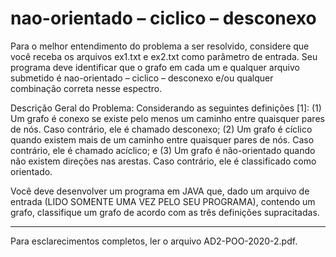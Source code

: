 # nao-orientado – ciclico – desconexo
Para o melhor entendimento do problema a ser resolvido, considere que você receba os arquivos ex1.txt e ex2.txt como parâmetro de entrada. Seu programa deve identificar que o grafo em cada um e qualquer arquivo submetido é nao-orientado – ciclico – desconexo e/ou qualquer combinação correta nesse espectro.



Descrição Geral do Problema: Considerando as seguintes definições [1]:
(1) Um grafo é conexo se existe pelo menos um caminho entre quaisquer pares de nós. Caso contrário, ele é chamado desconexo;
(2) Um grafo é cíclico quando existem mais de um caminho entre quaisquer pares de nós. Caso contrário, ele é chamado acíclico; e
(3) Um grafo é não-orientado quando não existem direções nas arestas. Caso contrário, ele é classificado como orientado.

Você deve desenvolver um programa em JAVA que, dado um arquivo de entrada (LIDO SOMENTE UMA VEZ PELO SEU PROGRAMA), contendo um grafo, classifique um grafo de acordo com as três definições supracitadas.

________________________________________________

Para esclarecimentos completos, ler o arquivo AD2-POO-2020-2.pdf.
